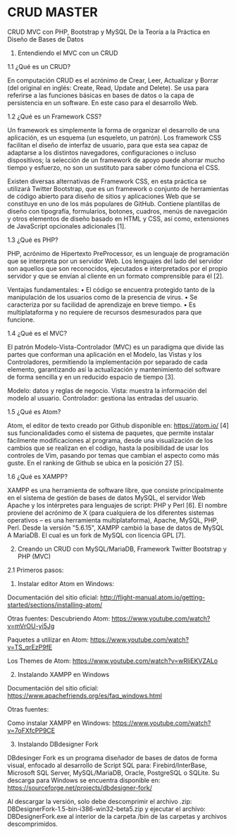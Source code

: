 # CRUD MASTER

CRUD MVC con PHP, Bootstrap y MySQL
De la Teoría a la Práctica en Diseño de Bases de Datos

1.	Entendiendo el MVC con un CRUD

1.1 ¿Qué es un CRUD?

En computación CRUD es el acrónimo de Crear, Leer, Actualizar y Borrar (del original en inglés: Create, Read, Update and Delete). Se usa para referirse a las funciones básicas en bases de datos o la capa de persistencia en un software.  En este caso para el desarrollo Web.

1.2 ¿Qué es un Framework CSS?

Un framework es simplemente la forma de organizar el desarrollo de una aplicación, es un esquema (un esqueleto, un patrón).  Los framework CSS facilitan el diseño de interfaz de usuario, para que esta sea capaz de adaptarse a los distintos navegadores, configuraciones o incluso dispositivos; la selección de un framework de apoyo puede ahorrar mucho tiempo y esfuerzo, no son un sustituto para saber cómo funciona el CSS.

Existen diversas alternativas de Framework CSS, en esta práctica se utilizará Twitter Bootstrap, que es un framework o conjunto de herramientas de código abierto para diseño de sitios y aplicaciones Web que se constituye en uno de los más populares de GitHub. Contiene plantillas de diseño con tipografía, formularios, botones, cuadros, menús de navegación y otros elementos de diseño basado en HTML y CSS, así como, extensiones de JavaScript opcionales adicionales [1].

1.3 ¿Qué es PHP?

PHP, acrónimo de Hipertexto PreProcessor, es un lenguaje de programación que se interpreta por un servidor Web.  Los lenguajes del lado del servidor son aquellos que son reconocidos, ejecutados e interpretados por el propio servidor y que se envían al cliente en un formato comprensible para él [2].  

Ventajas fundamentales:
•	El código se encuentra protegido tanto de la manipulación de los usuarios como de la presencia de virus.
•	Se caracteriza por su facilidad de aprendizaje en breve tiempo.
•	Es multiplataforma y no requiere de recursos desmesurados para que funcione.

1.4 ¿Qué es el MVC?

El patrón Modelo-Vista-Controlador (MVC) es un paradigma que divide las partes que conforman una aplicación en el Modelo, las Vistas y los Controladores, permitiendo la implementación por separado de cada elemento, garantizando así la actualización y mantenimiento del software de forma sencilla y en un reducido espacio de tiempo [3].

Modelo: datos y reglas de negocio.
Vista: muestra la información del modelo al usuario.
Controlador: gestiona las entradas del usuario.

1.5 ¿Qué es Atom?

Atom, el editor de texto creado por Github disponible en: https://atom.io/ [4] sus funcionalidades como el sistema de paquetes, que permite instalar fácilmente modificaciones al programa, desde una visualización de los cambios que se realizan en el código, hasta la posibilidad de usar los controles de Vim, pasando por temas que cambian el aspecto como más guste.  En el ranking de Github se ubica en la posición 27 [5]. 

1.6 ¿Qué es XAMPP?

XAMPP es una herramienta de software libre, que consiste principalmente en el sistema de gestión de bases de datos MySQL, el servidor Web Apache y los intérpretes para lenguajes de script: PHP y Perl [6].  El nombre proviene del acrónimo de X (para cualquiera de los diferentes sistemas operativos – es una herramienta multiplataforma), Apache, MySQL, PHP, Perl. Desde la versión "5.6.15", XAMPP cambió la base de datos de MySQL A MariaDB.  El cual es un fork de MySQL con licencia GPL [7].

2.	Creando un CRUD con MySQL/MariaDB, Framework Twitter Bootstrap y PHP (MVC)

2.1 Primeros pasos:

1.	Instalar editor Atom en Windows: 

Documentación del sitio oficial:
http://flight-manual.atom.io/getting-started/sections/installing-atom/ 

Otras fuentes:
Descubriendo Atom:
https://www.youtube.com/watch?v=mVrOU-yi5Jg 

Paquetes a utilizar en Atom:
https://www.youtube.com/watch?v=TS_qrEzP9fE 

Los Themes de Atom:
https://www.youtube.com/watch?v=wRljEKVZALo 

2.	Instalando XAMPP en Windows

Documentación del sitio oficial:
https://www.apachefriends.org/es/faq_windows.html 

Otras fuentes:

Como instalar XAMPP en Windows:
https://www.youtube.com/watch?v=7oFXfcPP9CE 

3.	Instalando DBdesigner Fork

DBdesinger Fork es un programa diseñador de bases de datos de forma visual, enfocado al desarrollo de Script SQL para: Firebird/InterBase, Microsoft SQL Server, MySQL/MariaDB, Oracle, PostgreSQL o SQLite.  Su descarga para Windows se encuentra disponible en: https://sourceforge.net/projects/dbdesigner-fork/ 

Al descargar la versión, solo debe descomprimir el archivo .zip: DBDesignerFork-1.5-bin-i386-win32-beta5.zip y ejecutar el archivo: DBDesignerFork.exe al interior de la carpeta /bin de las carpetas y archivos descomprimidos.

